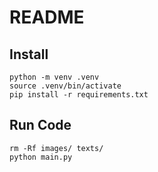 # README

## Install

```shell
python -m venv .venv
source .venv/bin/activate
pip install -r requirements.txt
```

## Run Code

```shell
rm -Rf images/ texts/
python main.py
```
